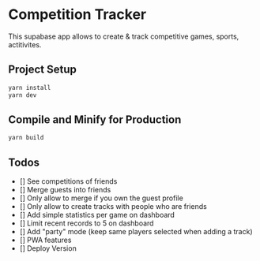 # Competition Tracker

This supabase app allows to create & track competitive games, sports, actitivites.

## Project Setup

```sh
yarn install
yarn dev
```

## Compile and Minify for Production

```sh
yarn build
```

## Todos

- [] See competitions of friends
- [] Merge guests into friends
- [] Only allow to merge if you own the guest profile
- [] Only allow to create tracks with people who are friends
- [] Add simple statistics per game on dashboard
- [] Limit recent records to 5 on dashboard
- [] Add "party" mode (keep same players selected when adding a track)
- [] PWA features
- [] Deploy Version
